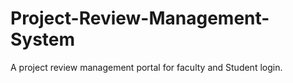 # Project-Review-Management-System
A project review management portal for faculty and Student login.
